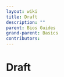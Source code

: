```yaml
---
layout: wiki
title: Draft
description: ""
parent: Bios Guides
grand-parent: Basics
contributors:
---
```


# Draft
